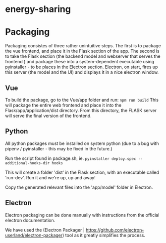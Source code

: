 # energy-sharing


# Packaging
Packaging consistes of three rather unintuitive steps. The first is to package the vue frontend, and place it in the Flask section of the app. The second is to take the Flask section (the backend model and webserver that serves the frontend ) and package these into a system-dependent executable using pyinstaller - to be places in the Electron section. Electron, on start, fires up this server (the model and the UI) and displays it in a nice electron window.

## Vue
To build the package, go to the Vue/app folder and run:
`npm run build`
This will package the entire web frontend and place it into the Flask/app/application/dist directory. 
From this directory, the FLASK server will serve the final version of the frontend.

## Python
All python packages must be installed on system python (due to a bug with pipenv / pyinstaller - this may be fixed in the future.)

Run the script found in package.sh, ie.
`pyinstaller deploy.spec --additional-hooks-dir hooks`

This will create a folder 'dist' in the Flask section, with an executable called 'run-dev'. Run it and we're up, up and away!

Copy the generated relevant files into the 'app/model' folder in Electron.

## Electron

Electron packaging can be done manually with instructions from the official electron documentation.

We have used the (Electron Packager | https://github.com/electron-userland/electron-packager) tool as it greatly simplifies the process.



